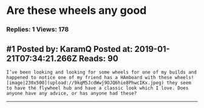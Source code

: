 # Are these wheels any good

### Replies: 1 Views: 178

## \#1 Posted by: KaramQ Posted at: 2019-01-21T07:34:21.266Z Reads: 90

```
I’ve been looking and looking for some wheels for one of my builds and happened to notice one of my friend has a HAmboard with these wheels![image|230x500](upload://9kqM5JcdWwj9OJQ6hie8PhwcIKx.jpeg) they seem to have the flywheel hub and have a classic look which I love. Does anyone have any advice, or has anyone had these?
```

---
